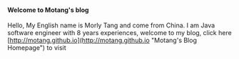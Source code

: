 #### Welcome to Motang's blog
Hello, My English name is Morly Tang and come from China. I am Java software engineer with 8 years experiences, welcome to my blog, click here [http://motang.github.io](http://motang.github.io  "Motang's Blog Homepage") to visit
